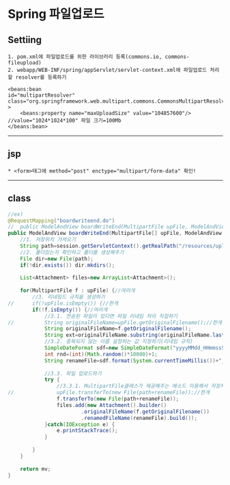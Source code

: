 # Spring 파일업로드
## Settiing
	1. pom.xml에 파일업로드를 위한 라이브러리 등록(commons.io, commons-fileupload)
	2. webapp/WEB-INF/spring/appServlet/servlet-context.xml에 파일업로드 처리할 resolver를 등록하기

	<beans:bean 
	id="multipartResolver"
	class="org.springframework.web.multipart.commons.CommonsMultipartResolver"
	>
		<beans:property name="maxUploadSize" value="104857600"/> //value="1024*1024*100" 파일 크기=100Mb
	</beans:bean>

---

## jsp
	* <form>태그에 method="post" enctype="multipart/form-data" 확인!

---

## class
```java
//ex)
@RequestMapping("boardwriteend.do")
//	public ModelAndView boardWriteEnd(MultipartFile upFile, ModelAndView mv, HttpSession session) {//한개
public ModelAndView boardWriteEnd(MultipartFile[] upFile, ModelAndView mv, HttpSession session) {//여러개
	//1. 저장위치 가져오기
	String path=session.getServletContext().getRealPath("/resources/upload/board/");
	//2. 폴더있는지 확인하고 폴더를 생성해주기
	File dir=new File(path);
	if(!dir.exists()) dir.mkdirs();
	
	List<Attachment> files=new ArrayList<Attachment>();
	
	for(MultipartFile f : upFile) {//여러개
		//3. 리네임드 규칙을 생성하기
//		if(!upFile.isEmpty()) {//한개
		if(!f.isEmpty()) {//여러개
			//3.1. 전송된 파일이 있다면 파일 리네임 처리 직접하기
//			String originalFileName=upFile.getOriginalFilename();//한개
			String originalFileName=f.getOriginalFilename();
			String ext=originalFileName.substring(originalFileName.lastIndexOf("."));
			//3.2. 중복되지 않는 이름 설정하는 값 지정하기(리네임 규칙)
			SimpleDateFormat sdf=new SimpleDateFormat("yyyyMMdd_HHmmssSSS");
			int rnd=(int)(Math.random()*10000)+1;
			String renameFile=sdf.format(System.currentTimeMillis())+"_"+rnd+ext;
			
			//3.3. 파일 업로드하기
			try {
				//3.3.1. MultipartFile클래스가 제공해주는 메소드 이용해서 저장처리
//				upFile.transferTo(new File(path+renameFile));//한개
				f.transferTo(new File(path+renameFile));
				files.add(new Attachment().builder()
						.originalFileName(f.getOriginalFilename())
						.renamedFileName(renameFile).build());
			}catch(IOException e) {
				e.printStackTrace();
			}
			
		}
	}
	
	return mv;
}
```
	